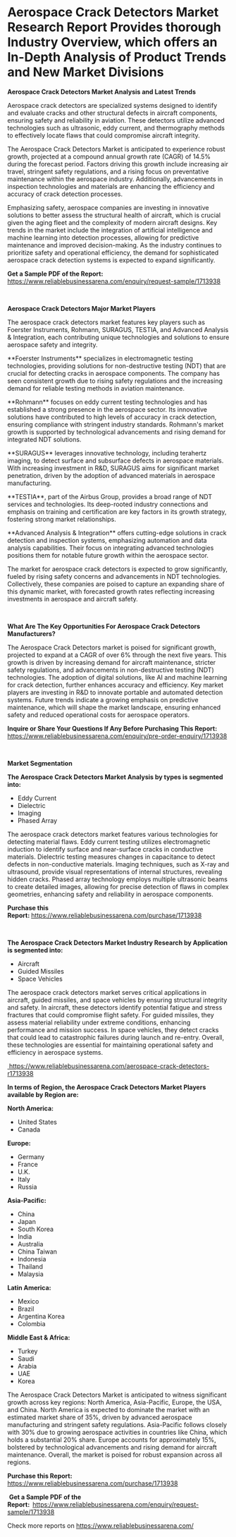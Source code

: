 <p><h1>Aerospace Crack Detectors Market Research Report Provides thorough Industry Overview, which offers an In-Depth Analysis of Product Trends and New Market Divisions</h1></p><p><strong>Aerospace Crack Detectors Market Analysis and Latest Trends</strong></p>
<p><p>Aerospace crack detectors are specialized systems designed to identify and evaluate cracks and other structural defects in aircraft components, ensuring safety and reliability in aviation. These detectors utilize advanced technologies such as ultrasonic, eddy current, and thermography methods to effectively locate flaws that could compromise aircraft integrity.</p><p>The Aerospace Crack Detectors Market is anticipated to experience robust growth, projected at a compound annual growth rate (CAGR) of 14.5% during the forecast period. Factors driving this growth include increasing air travel, stringent safety regulations, and a rising focus on preventative maintenance within the aerospace industry. Additionally, advancements in inspection technologies and materials are enhancing the efficiency and accuracy of crack detection processes.</p><p>Emphasizing safety, aerospace companies are investing in innovative solutions to better assess the structural health of aircraft, which is crucial given the aging fleet and the complexity of modern aircraft designs. Key trends in the market include the integration of artificial intelligence and machine learning into detection processes, allowing for predictive maintenance and improved decision-making. As the industry continues to prioritize safety and operational efficiency, the demand for sophisticated aerospace crack detection systems is expected to expand significantly.</p></p>
<p><strong>Get a Sample PDF of the Report:&nbsp;</strong> <a href="https://www.reliablebusinessarena.com/enquiry/request-sample/1713938?utm_campaign=2531&utm_medium=2&utm_source=Github&utm_content=ia&utm_term=28032025&utm_id=aerospace-crack-detectors">https://www.reliablebusinessarena.com/enquiry/request-sample/1713938</a></p>
<p>&nbsp;</p>
<p><strong>Aerospace Crack Detectors Major Market Players</strong></p>
<p><p>The aerospace crack detectors market features key players such as Foerster Instruments, Rohmann, SURAGUS, TESTIA, and Advanced Analysis & Integration, each contributing unique technologies and solutions to ensure aerospace safety and integrity.</p><p>**Foerster Instruments** specializes in electromagnetic testing technologies, providing solutions for non-destructive testing (NDT) that are crucial for detecting cracks in aerospace components. The company has seen consistent growth due to rising safety regulations and the increasing demand for reliable testing methods in aviation maintenance.</p><p>**Rohmann** focuses on eddy current testing technologies and has established a strong presence in the aerospace sector. Its innovative solutions have contributed to high levels of accuracy in crack detection, ensuring compliance with stringent industry standards. Rohmann's market growth is supported by technological advancements and rising demand for integrated NDT solutions.</p><p>**SURAGUS** leverages innovative technology, including terahertz imaging, to detect surface and subsurface defects in aerospace materials. With increasing investment in R&D, SURAGUS aims for significant market penetration, driven by the adoption of advanced materials in aerospace manufacturing.</p><p>**TESTIA**, part of the Airbus Group, provides a broad range of NDT services and technologies. Its deep-rooted industry connections and emphasis on training and certification are key factors in its growth strategy, fostering strong market relationships.</p><p>**Advanced Analysis & Integration** offers cutting-edge solutions in crack detection and inspection systems, emphasizing automation and data analysis capabilities. Their focus on integrating advanced technologies positions them for notable future growth within the aerospace sector.</p><p>The market for aerospace crack detectors is expected to grow significantly, fueled by rising safety concerns and advancements in NDT technologies. Collectively, these companies are poised to capture an expanding share of this dynamic market, with forecasted growth rates reflecting increasing investments in aerospace and aircraft safety.</p></p>
<p>&nbsp;</p>
<p><strong>What Are The Key Opportunities For Aerospace Crack Detectors Manufacturers?</strong></p>
<p><p>The Aerospace Crack Detectors market is poised for significant growth, projected to expand at a CAGR of over 6% through the next five years. This growth is driven by increasing demand for aircraft maintenance, stricter safety regulations, and advancements in non-destructive testing (NDT) technologies. The adoption of digital solutions, like AI and machine learning for crack detection, further enhances accuracy and efficiency. Key market players are investing in R&D to innovate portable and automated detection systems. Future trends indicate a growing emphasis on predictive maintenance, which will shape the market landscape, ensuring enhanced safety and reduced operational costs for aerospace operators.</p></p>
<p><strong>Inquire or Share Your Questions If Any Before Purchasing This Report:</strong> <a href="https://www.reliablebusinessarena.com/enquiry/pre-order-enquiry/1713938?utm_campaign=2531&utm_medium=2&utm_source=Github&utm_content=ia&utm_term=28032025&utm_id=aerospace-crack-detectors">https://www.reliablebusinessarena.com/enquiry/pre-order-enquiry/1713938</a></p>
<p>&nbsp;</p>
<p><strong>Market Segmentation</strong></p>
<p><strong>The Aerospace Crack Detectors Market Analysis by types is segmented into:</strong></p>
<p><ul><li>Eddy Current</li><li>Dielectric</li><li>Imaging</li><li>Phased Array</li></ul></p>
<p><p>The aerospace crack detectors market features various technologies for detecting material flaws. Eddy current testing utilizes electromagnetic induction to identify surface and near-surface cracks in conductive materials. Dielectric testing measures changes in capacitance to detect defects in non-conductive materials. Imaging techniques, such as X-ray and ultrasound, provide visual representations of internal structures, revealing hidden cracks. Phased array technology employs multiple ultrasonic beams to create detailed images, allowing for precise detection of flaws in complex geometries, enhancing safety and reliability in aerospace components.</p></p>
<p><strong>Purchase this Report:&nbsp;</strong><a href="https://www.reliablebusinessarena.com/purchase/1713938?utm_campaign=2531&utm_medium=2&utm_source=Github&utm_content=ia&utm_term=28032025&utm_id=aerospace-crack-detectors">https://www.reliablebusinessarena.com/purchase/1713938</a></p>
<p>&nbsp;</p>
<p><strong>The Aerospace Crack Detectors Market Industry Research by Application is segmented into:</strong></p>
<p><ul><li>Aircraft</li><li>Guided Missiles</li><li>Space Vehicles</li></ul></p>
<p><p>The aerospace crack detectors market serves critical applications in aircraft, guided missiles, and space vehicles by ensuring structural integrity and safety. In aircraft, these detectors identify potential fatigue and stress fractures that could compromise flight safety. For guided missiles, they assess material reliability under extreme conditions, enhancing performance and mission success. In space vehicles, they detect cracks that could lead to catastrophic failures during launch and re-entry. Overall, these technologies are essential for maintaining operational safety and efficiency in aerospace systems.</p></p>
<p><a href="https://www.reliablebusinessarena.com/aerospace-crack-detectors-r1713938?utm_campaign=2531&utm_medium=2&utm_source=Github&utm_content=ia&utm_term=28032025&utm_id=aerospace-crack-detectors">&nbsp;https://www.reliablebusinessarena.com/aerospace-crack-detectors-r1713938</a></p>
<p><strong>In terms of Region, the Aerospace Crack Detectors Market Players available by Region are:</strong></p>
<p>
    <p> <strong> North America: </strong>
        <ul>
            <li>United States</li>
            <li>Canada</li>
        </ul>
        </p> 
    <p> <strong> Europe: </strong>
        <ul>
            <li>Germany</li>
            <li>France</li>
            <li>U.K.</li>
            <li>Italy</li>
            <li>Russia</li>
        </ul>
        </p> 
    <p> <strong> Asia-Pacific: </strong>
        <ul>
            <li>China</li>
            <li>Japan</li>
            <li>South Korea</li>
            <li>India</li>
            <li>Australia</li>
            <li>China Taiwan</li>
            <li>Indonesia</li>
            <li>Thailand</li>
            <li>Malaysia</li>
        </ul>
        </p> 
    <p> <strong> Latin America: </strong>
        <ul>
            <li>Mexico</li>
            <li>Brazil</li>
            <li>Argentina Korea</li>
            <li>Colombia</li>
        </ul>
        </p> 
    <p> <strong> Middle East & Africa: </strong>
        <ul>
            <li>Turkey</li>
            <li>Saudi</li>
            <li>Arabia</li>
            <li>UAE</li>
            <li>Korea</li>
        </ul>
    </p>
    </p>
<p><p>The Aerospace Crack Detectors Market is anticipated to witness significant growth across key regions: North America, Asia-Pacific, Europe, the USA, and China. North America is expected to dominate the market with an estimated market share of 35%, driven by advanced aerospace manufacturing and stringent safety regulations. Asia-Pacific follows closely with 30% due to growing aerospace activities in countries like China, which holds a substantial 20% share. Europe accounts for approximately 15%, bolstered by technological advancements and rising demand for aircraft maintenance. Overall, the market is poised for robust expansion across all regions.</p></p>
<p><strong>Purchase this Report: </strong><a href="https://www.reliablebusinessarena.com/purchase/1713938?utm_campaign=2531&utm_medium=2&utm_source=Github&utm_content=ia&utm_term=28032025&utm_id=aerospace-crack-detectors">https://www.reliablebusinessarena.com/purchase/1713938</a></p>
<p>&nbsp;<strong>Get a Sample PDF of the Report:&nbsp;&nbsp;</strong><a href="https://www.reliablebusinessarena.com/enquiry/request-sample/1713938?utm_campaign=2531&utm_medium=2&utm_source=Github&utm_content=ia&utm_term=28032025&utm_id=aerospace-crack-detectors">https://www.reliablebusinessarena.com/enquiry/request-sample/1713938</a></p>
<p><strong></strong></p>
<p>Check more reports on <a href="https://www.reliablebusinessarena.com/?utm_campaign=2531&utm_medium=2&utm_source=Github&utm_content=ia&utm_term=28032025&utm_id=aerospace-crack-detectors">https://www.reliablebusinessarena.com/</a></p>